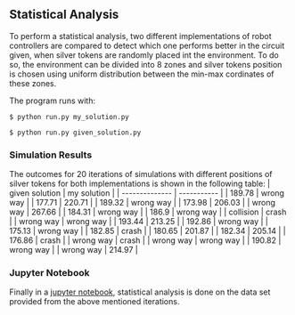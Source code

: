## Statistical Analysis
To perform a statistical analysis, two different implementations of robot controllers are compared to detect which one performs better in the circuit given, when silver tokens are randomly placed int the environment. To do so, the environment can be divided into 8 zones and silver tokens position is chosen using uniform distribution between the min-max cordinates of these zones.

The program runs with:
```bashscript
$ python run.py my_solution.py
```
```bashscript
$ python run.py given_solution.py
```
### Simulation Results
The outcomes for 20 iterations of simulations with different positions of silver tokens for both implementations is shown in the following table:
| given solution | my solution |
| -------------- | ----------- |
| 189.78 | wrong way |
| 177.71 | 220.71 |
| 189.32 | wrong way |
| 173.98 | 206.03 |
| wrong way | 267.66 |
| 184.31 | wrong way |
| 186.9 | wrong way |
| collision | crash |
| wrong way | wrong way |
| 193.44 | 213.25 |
| 192.86 | wrong way |
| 175.13 | wrong way |
| 182.85 | crash |
| 180.65 | 201.87 |
| 182.34 | 205.14 |
| 176.86 | crash |
| wrong way | crash |
| wrong way | wrong way |
| 190.82 | wrong way |
| wrong way | 214.97 |

### Jupyter Notebook
Finally in a [jupyter notebook](https://github.com/aliy98/python_robot_simulator/blob/statistical_analysis/statistical_analysis.ipynb), statistical analysis is done on the data set provided from the above mentioned iterations.
